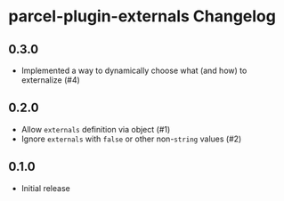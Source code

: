 # parcel-plugin-externals Changelog

## 0.3.0

- Implemented a way to dynamically choose what (and how) to externalize (#4)

## 0.2.0

- Allow `externals` definition via object (#1)
- Ignore `externals` with `false` or other non-`string` values (#2)

## 0.1.0

- Initial release

